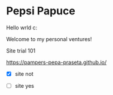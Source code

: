 # Pepsi Papuce

Hello wrld c:

Welcome to my personal ventures!

Site trial 101

https://pampers-pepa-praseta.github.io/

-[x] site not

-[ ] site yes
